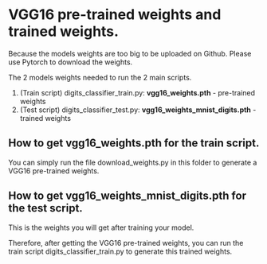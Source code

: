# VGG16 pre-trained weights and trained weights.

Because the models weights are too big to be uploaded on Github. Please use Pytorch to download the weights.

The 2 models weights needed to run the 2 main scripts.

1. (Train script) digits_classifier_train.py: **vgg16_weights.pth** - pre-trained weights
2. (Test script)  digits_classifier_test.py: **vgg16_weights_mnist_digits.pth** - trained weights

## How to get **vgg16_weights.pth** for the train script.

You can simply run the file download_weights.py in this folder to generate a VGG16 pre-trained weights.


## How to get **vgg16_weights_mnist_digits.pth** for the test script.

This is the weights you will get after training your model.

Therefore, after getting the VGG16 pre-trained weights, you can run the train script digits_classifier_train.py to generate this trained weights.
